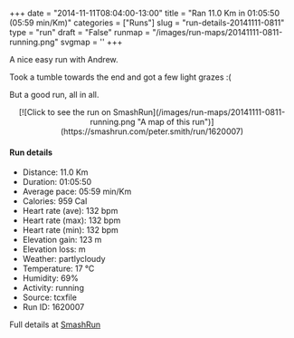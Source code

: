 +++
date = "2014-11-11T08:04:00-13:00"
title = "Ran 11.0 Km in 01:05:50 (05:59 min/Km)"
categories = ["Runs"]
slug = "run-details-20141111-0811"
type = "run"
draft = "False"
runmap = "/images/run-maps/20141111-0811-running.png"
svgmap = '<polyline points="0 56, 0 57, 1 60, 1 60, 4 58, 7 55, 10 51, 15 49, 18 48, 21 49, 23 50, 26 47, 26 47, 27 45, 36 45, 36 45, 41 45, 45 46, 54 54, 61 56, 66 56, 70 56, 79 53, 83 51, 89 52, 92 54, 97 52, 100 48, 97 44, 97 40, 97 44, 100 48, 97 52, 92 54, 89 52, 83 51, 79 53, 71 55, 65 56, 61 56, 54 54, 45 46, 42 45, 37 45, 27 45, 27 47, 24 50, 22 50, 19 48, 16 48, 11 52, 10 51, 7 55">'
+++

A nice easy run with Andrew. 

Took a tumble towards the end and got a few light grazes :(

But a good run, all in all. 



<!--more-->

<center>
[![Click to see the run on SmashRun](/images/run-maps/20141111-0811-running.png "A map of this run")](https://smashrun.com/peter.smith/run/1620007)
</center>

#### Run details

* Distance: 11.0 Km
* Duration: 01:05:50
* Average pace: 05:59 min/Km
* Calories: 959 Cal
* Heart rate (ave): 132 bpm
* Heart rate (max): 132 bpm
* Heart rate (min): 132 bpm
* Elevation gain: 123 m
* Elevation loss:  m
* Weather: partlycloudy
* Temperature: 17 &deg;C
* Humidity: 69%
* Activity: running
* Source: tcxfile
* Run ID: 1620007

Full details at [SmashRun](https://smashrun.com/peter.smith/run/1620007)